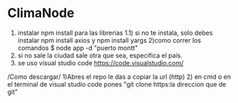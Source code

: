 # ClimaNode
1) instalar  npm  install para las librerias
1.1) si no te instala, solo debes instalar npm install axios y npm install yargs
2)como correr los comandos $ node app -d "puerto montt"
3) si no sale la ciudad sale otra que sea,  especifica el país.
4) se uso visual studio code  https://code.visualstudio.com/

/Como descargar/
1)Abres el repo le das a copiar la url (http)
2) en cmd o en el terminal de visual studio code pones "git clone https:la direccion que de git"

